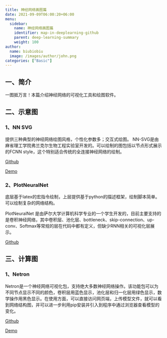 ```yaml
---
title: 神经网络画图篇
date: 2021-09-09T06:00:20+06:00
menu:
  sidebar:
    name: 神经网络画图篇
    identifier: map-in-deeplearning-github
    parent: deep-learning-summary
    weight: 100
author:
  name: biubiobiu
  image: /images/author/john.png
categories: ["Basic"]
---
```


## 一、简介

一图抵万言！本篇介绍神经网络的可视化工具和绘图软件。

## 二、示意图

### 1、NN SVG 

提供三种典型的神经网络绘图风格，个性化参数多；交互式绘图。
NN-SVG是由麻省理工学院弗兰克尔生物工程实验室开发的。可以绘制的图包括以节点形式展示的FCNN style，这个特别适合传统的全连接神经网络的绘制。

<a href="https://github.com/alexlenail/NN-SVG" target="blank">Github</a>

<a href="http://alexlenail.me/NN-SVG/" target="blank">Demo</a>



### 2、PlotNeuralNet
底层基于latex的宏指令绘制，上层提供基于python的描述框架，绘制脚本简单。可以绘制复杂的网络结构。

PlotNeuralNet 是由萨尔大学计算机科学专业的一个学生开发的，目前主要支持的是卷积神经网络，其中卷积层、池化层、bottleneck、skip-connection、up-conv、Softmax等常规的层在代码中都有定义，但缺少RNN相关的可视化层展示。

<a href="https://github.com/HarisIqbal88/PlotNeuralNet" target="blank">Github</a>



## 三、计算图

### 1、Netron

Netron是一个神经网络可视化包，支持绝大多数神经网络操作。该功能包可以为不同节点显示不同的颜色，卷积层用蓝色显示，池化层和归一化层用绿色显示，数学操作用黑色显示。在使用方面，可以直接访问网页端，上传模型文件，就可以看到网络结构图，并可以进一步利用pip安装并引入到程序中通过浏览器查看模型的变化。

<a href="https://lutzroeder.github.io/netron/" target="blank">Github</a>

<a href="https://www.lutzroeder.com/ai/netron/" target="blank">Demo</a>

